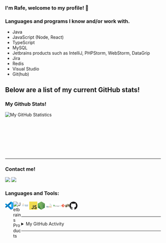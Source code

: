 ### I'm Rafe, welcome to my profile! 👋

### Languages and programs I know and/or work with.
* Java
* JavaScript (Node, React)
* TypeScript
* MySQL
* Jetbrains products such as IntelliJ, PHPStorm, WebStorm, DataGrip
* Jira
* Redis
* Visual Studio
* Git(hub)

Below are a list of my current GitHub stats!
---
### My Github Stats!

<img align="left" alt="My GitHub Statistics" src="https://github-readme-stats-lilac-pi.vercel.app/api?username=Rafexy&show_icons=true&theme=highcontrast&line_height=27" />

<br />
<br />
<br />
<br />
<br />
<br />
<br />
<br />

---
### Contact me!

<img src="https://img.shields.io/badge/-Rafexy_%230012-085e8b?style=flat-square&logo=Discord&logoColor=white"/>
<img src="https://img.shields.io/badge/-Rafexy_-blue?style=flat-square&logo=twitter&logoColor=white&link=https://twitter.com/Rafexy_"/>

### Languages and Tools:

<img align="left" alt="Visual Studio Code" width="26px" src="https://raw.githubusercontent.com/github/explore/80688e429a7d4ef2fca1e82350fe8e3517d3494d/topics/visual-studio-code/visual-studio-code.png" />
<img align="left" alt="Jetbrains Products" width="26px" src="https://avatars.githubusercontent.com/u/878437?s=200&v=4" />
<img align="left" alt="Java" width="26px" src="https://raw.githubusercontent.com/github/explore/80688e429a7d4ef2fca1e82350fe8e3517d3494d/topics/java/java.png" />
<img align="left" alt="JavaScript" width="26px" src="https://raw.githubusercontent.com/github/explore/80688e429a7d4ef2fca1e82350fe8e3517d3494d/topics/javascript/javascript.png" />
<img align="left" alt="Node.js" width="26px" src="https://raw.githubusercontent.com/github/explore/80688e429a7d4ef2fca1e82350fe8e3517d3494d/topics/nodejs/nodejs.png" />
<img align="left" alt="MySQL" width="26px" src="https://raw.githubusercontent.com/github/explore/80688e429a7d4ef2fca1e82350fe8e3517d3494d/topics/mysql/mysql.png" />
<img align="left" alt="MongoDB" width="26px" src="https://raw.githubusercontent.com/github/explore/80688e429a7d4ef2fca1e82350fe8e3517d3494d/topics/mongodb/mongodb.png" />
<img align="left" alt="Git" width="26px" src="https://raw.githubusercontent.com/github/explore/80688e429a7d4ef2fca1e82350fe8e3517d3494d/topics/git/git.png" />
<img align="left" alt="GitHub" width="26px" src="https://raw.githubusercontent.com/github/explore/78df643247d429f6cc873026c0622819ad797942/topics/github/github.png" />

<br />
<br />

---

<details>
  <summary>My GitHub Activity</summary>
<!--START_SECTION:activity-->
  
  I currently work for Hylist Games, which holds the two Minecraft networks: ArcaneCC and VeltPvP.
  
<!--END_SECTION:activity-->

</details>

---
